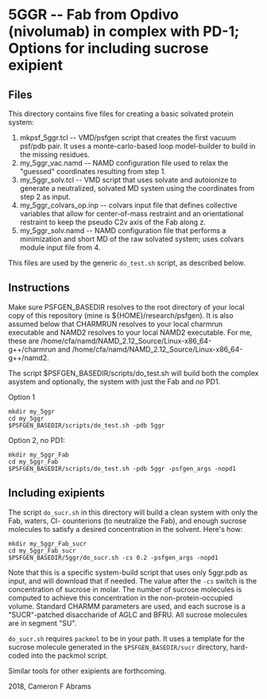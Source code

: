 # 5GGR -- Fab from Opdivo (nivolumab) in complex with PD-1; Options for including sucrose exipient

## Files

This directory contains five files for creating a basic solvated protein system:
1. mkpsf_5ggr.tcl -- VMD/psfgen script that creates the first vacuum psf/pdb pair.  It uses a monte-carlo-based loop model-builder to build in the missing residues. 
2. my_5ggr_vac.namd -- NAMD configuration file used to relax the "guessed" coordinates resulting from step 1.
3. my_5ggr_solv.tcl -- VMD script that uses solvate and autoionize to generate a neutralized, solvated MD system using the coordinates from step 2 as input.
4. my_5ggr_colvars_op.inp -- colvars input file that defines collective variables that allow for center-of-mass restraint and an orientational restraint to keep the pseudo C2v axis of the Fab along z.
5. my_5ggr_solv.namd -- NAMD configuration file that performs a minimization and short MD of the raw solvated system; uses colvars module input file from 4.

This files are used by the generic `do_test.sh` script, as described below.

## Instructions

Make sure PSFGEN_BASEDIR resolves to the root directory of your local copy of this repository (mine is ${HOME}/research/psfgen).  It is also assumed below that CHARMRUN resolves to your local charmrun executable and NAMD2 resolves to your local NAMD2 executable.  For me, these are /home/cfa/namd/NAMD_2.12_Source/Linux-x86_64-g++/charmrun and /home/cfa/namd/NAMD_2.12_Source/Linux-x86_64-g++/namd2.

The script $PSFGEN_BASEDIR/scripts/do_test.sh will build both the complex asystem and optionally, the system with just the Fab and *no* PD1.  

Option 1

```
mkdir my_5ggr
cd my_5ggr
$PSFGEN_BASEDIR/scripts/do_test.sh -pdb 5ggr
```

Option 2, no PD1:

```
mkdir my_5ggr_Fab
cd my_5ggr_Fab
$PSFGEN_BASEDIR/scripts/do_test.sh -pdb 5ggr -psfgen_args -nopd1
```

## Including exipients

The script `do_sucr.sh` in this directory will build a clean system with only the Fab, waters, Cl- counterions (to neutralize the Fab), and enough sucrose molecules to satisfy a desired concentration in the solvent.  Here's how:

```
mkdir my_5ggr_Fab_sucr
cd my_5ggr_Fab_sucr
$PSFGEN_BASEDIR/5ggr/do_sucr.sh -cs 0.2 -psfgen_args -nopd1
```

Note that this is a specific system-build script that uses only 5ggr.pdb as input, and will download that if needed.
The value after the `-cs` switch is the concentration of sucrose in molar.  The number of sucrose molecules is computed to achieve this concentration in the non-protein-occupied volume.  Standard CHARMM parameters are used, and each sucrose is a "SUCR"-patched disaccharide of AGLC and BFRU.  All sucrose molecules are in segment "SU".

`do_sucr.sh` requires `packmol` to be in your path.  It uses a template for the sucrose molecule generated in the `$PSFGEN_BASEDIR/sucr` directory, hard-coded into the packmol script.

Similar tools for other exipients are forthcoming.

2018, Cameron F Abrams
